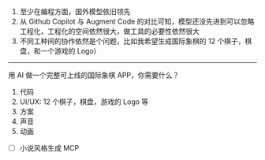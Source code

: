 1. 至少在编程方面，国外模型依旧领先
2. 从 Github Copilot 与 Augment Code 的对比可知，模型还没先进到可以忽略工程化，工程化的空间依然很大，做工具的必要性依然很大
3. 不同工种间的协作依然是个问题，比如我希望生成国际象棋的 12 个棋子，棋盘，和一个游戏的 Logo）


----
用 AI 做一个完整可上线的国际象棋 APP，你需要什么？

1. 代码
2. UI/UX: 12 个棋子，棋盘，游戏的 Logo 等
3. 方案
4. 声音
5. 动画

- [ ] 小说风格生成 MCP
